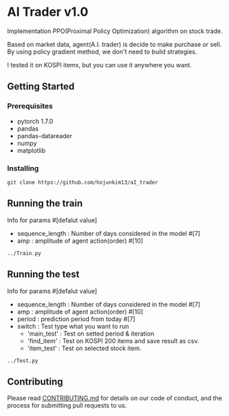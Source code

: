 # AI Trader v1.0


Implementation PPO(Proximal Policy Optimization) algorithm on stock trade.

Based on market data, agent(A.I. trader) is decide to make purchase or sell.
By using policy gradient method, we don't need to build strategies.

I tested it on KOSPI items, but you can use it anywhere you want.
## Getting Started

### Prerequisites 

* pytorch 1.7.0
* pandas
* pandas-datareader
* numpy
* matplotlib

### Installing

```
git clone https://github.com/hojunkim13/aI_trader
```

## Running the train
Info for params #[defalut value]
* sequence_length : Number of days considered in the model #[7]
* amp : amplitude of agent action(order) #[10]


```
../Train.py
```
## Running the test
Info for params #[defalut value]
* sequence_length : Number of days considered in the model #[7]
* amp : amplitude of agent action(order) #[10]
* period : prediction period from today #[7]
* switch : Test type what you want to run 
    * 'main_test' : Test on setted period & iteration
    * 'find_item' : Test on KOSPI 200 items and save result as csv.
    * 'item_test' : Test on selected stock item.

```
../Test.py
```



## Contributing

Please read [CONTRIBUTING.md](https://gist.github.com/PurpleBooth/b24679402957c63ec426) for details on our code of conduct, and the process for submitting pull requests to us.
